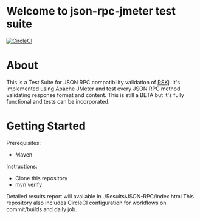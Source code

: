 # Welcome to json-rpc-jmeter test suite
[![CircleCI](https://circleci.com/gh/rsksmart/json-rpc-jmeter/tree/master.svg?style=svg)](https://circleci.com/gh/rsksmart/json-rpc-jmeter/tree/master)



# About
This is a Test Suite for JSON RPC compatibility validation of [RSKj](https://github.com/rsksmart/rskj).
It's implemented using Apache JMeter and test every JSON RPC method validating response format and content.
This is still a BETA but it's fully functional and tests can be incorporated.


# Getting Started
Prerequisites:
- Maven 

Instructions:
- Clone this repository
- mvn verify

Detailed results report will available in ./Results/JSON-RPC/index.html
This repository also includes CircleCI configuration for workflows on commit/builds and daily job.
